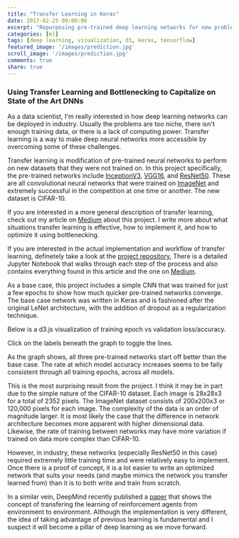 ```yaml
---
title: "Transfer Learning in Keras"
date: 2017-02-25 00:00:00
excerpt: "Repurposing pre-trained deep learning networks for new problems"
categories: [ml]
tags: [deep learning, visualization, d3, keras, tensorflow]
featured_image: '/images/prediction.jpg'
scroll_image: '/images/prediction.jpg'
comments: true
share: true
---
```

<script src="//code.jquery.com/jquery.js"></script>
<style>

	path {
		stroke-width: 4;
		fill: none;
	}

	.axis path,
	.axis line {
		fill: none;
		stroke: grey;
		stroke-width: 2;
		shape-rendering: crispEdges;
	}


</style>

### Using Transfer Learning and Bottlenecking to Capitalize on State of the Art DNNs

As a data scientist, I'm really interested in how deep learning networks can be deployed in industry. Usually the problems are too niche, there isn't enough training data, or there is a lack of computing power. Transfer learning is a way to make deep neural networks more accessible by overcoming some of these challenges.

Transfer learning is modification of pre-trained neural networks to perform on new datasets that they were not trained on. In this project specifically, the pre-trained networks include [InceptionV3](https://arxiv.org/abs/1512.00567), [VGG16](https://arxiv.org/abs/1409.1556), and [ResNet50](https://arxiv.org/abs/1512.03385). These are all convolutional neural networks that were trained on [ImageNet](http://www.image-net.org/) and extremely successful in the competition at one time or another. The new dataset is CIFAR-10.

If you are interested in a more general description of transfer learning, check out my article on [Medium](https://medium.com/@galen.ballew/transferlearning-b65772083b47#.6hsk4ruvn) about this project. I write more about what situations transfer learning is effective, how to implement it, and how to optimize it using bottlenecking.  

If you are interested in the actual implementation and workflow of transfer learning, definetely take a look at the [project repository.](https://github.com/galenballew/transfer-learning) There is a detailed Jupyter Notebook that walks through each step of the process and also contains everything found in this article and the one on [Medium](https://medium.com/@galen.ballew/transferlearning-b65772083b47#.6hsk4ruvn).  

As a base case, this project includes a simple CNN that was trained for just a few epochs to show how much quicker pre-trained networks converge. The base case network was written in Keras and is fashioned after the original LeNet architecture, with the addition of dropout as a regularization technique.

Below is a d3.js visualization of training epoch vs validation loss/accuracy.  

 Click on the labels beneath the graph to toggle the lines.

<div id='d3div'></div>

As the graph shows, all three pre-trained networks start off better than the base case. The rate at which model accuracy increases seems to be faily consistent through all training epochs, across all models.  

This is the most surprising result from the project. I think it may be in part due to the simple nature of the CIFAR-10 dataset. Each image is 28x28x3 for a total of 2352 pixels. The ImageNet dataset consists of 200x200x3 or 120,000 pixels for each image. The complexity of the data is an order of magnitude larger. It is most likely the case that the difference in network architecture becomes more apparent with higher dimensional data. Likewise, the rate of training between networks may have more variation if trained on data more complex than CIFAR-10.

However, in industry, these networks (especially ResNet50 in this case) required extremely little training time and were relatively easy to implement. Once there is a proof of concept, it is a lot easier to write an optimized network that suits your needs (and maybe mimics the network you transfer learned from) than it is to both write and train from scratch.

In a similar vein, DeepMind recently published a [paper](http://www.pnas.org/content/early/2017/03/13/1611835114) that shows the concept of transfering the learning of reinforcement agents from environment to environment. Although the implementation is very different, the idea of taking advantage of previous learning is fundamental and I suspect it will become a pillar of deep learning as we move forward. 





<script src="https://d3js.org/d3.v3.min.js"></script>
<script>

var force = d3.layout.force()
    .charge(-120)
    .linkDistance(30)
    .size([width, height]);

force
      .start();

var	margin = {top: 30, right: -100, bottom: 70, left: 350},
	// width = 1000 - margin.left - margin.right,
	// height = 600 - margin.top - margin.bottom;
	width=1000,
	height=600;

var	x = d3.scale.linear().range([0, width]);
var	y0 = d3.scale.linear().range([height, 0]);
var	y1 = d3.scale.linear().range([height, 0]);

var	xAxis = d3.svg.axis().scale(x)
	.orient("bottom").ticks(10);

var	yAxisLeft = d3.svg.axis().scale(y0)
	.orient("left").ticks(20);

var	yAxisRight = d3.svg.axis().scale(y1)
	.orient("right").ticks(20);

var	inception_val_line = d3.svg.line()
	.x(function(d) { return x(d.epoch); })
	.y(function(d) { return y0(d.inception_val); });
var	inception_loss_line = d3.svg.line()
	.x(function(d) { return x(d.epoch); })
	.y(function(d) { return y1(d.inception_loss); });

var	vgg_val_line = d3.svg.line()
	.x(function(d) { return x(d.epoch); })
	.y(function(d) { return y0(d.vgg_val); });
var	vgg_loss_line = d3.svg.line()
	.x(function(d) { return x(d.epoch); })
	.y(function(d) { return y1(d.vgg_loss); });

var	resnet_val_line = d3.svg.line()
	.x(function(d) { return x(d.epoch); })
	.y(function(d) { return y0(d.resnet_val); });
var	resnet_loss_line = d3.svg.line()
	.x(function(d) { return x(d.epoch); })
	.y(function(d) { return y1(d.resnet_loss); });

var	keras_val_line = d3.svg.line()
	.x(function(d) { return x(d.epoch); })
	.y(function(d) { return y0(d.keras_val); });
var	keras_loss_line = d3.svg.line()
	.x(function(d) { return x(d.epoch); })
	.y(function(d) { return y1(d.keras_loss); });

var	svg = d3.select("#d3div")
	.append("svg")
		.attr("width", width + margin.left + margin.right)
		.attr("height", height + margin.top + margin.bottom)
	.append("g")
		.attr("transform",
		      "translate(" + margin.left + "," + margin.top + ")");
var data = [
{"epoch":"01","inception_val":0.52, "inception_loss": 1.43,
              "vgg_val":0.56, "vgg_loss": 1.35,
              "resnet_val":0.79, "resnet_loss": 0.70,
              "keras_val":0.56, "keras_loss": 1.21},
{"epoch":"02","inception_val":0.61, "inception_loss": 1.14,
              "vgg_val":0.66, "vgg_loss": 1.03,
              "resnet_val":0.87, "resnet_loss": 0.48,
              "keras_val":0.63, "keras_loss": 1.06},
{"epoch":"03","inception_val":0.65, "inception_loss": 1.04,
              "vgg_val":0.70, "vgg_loss": 0.91,
              "resnet_val":0.91, "resnet_loss": 0.35,
              "keras_val":0.66, "keras_loss": 0.99},
{"epoch":"04","inception_val":0.67, "inception_loss": 0.99,
              "vgg_val":0.72, "vgg_loss": 0.81,
              "resnet_val":0.93, "resnet_loss": 0.29,
              "keras_val":0.67, "keras_loss": 0.93},
{"epoch":"05","inception_val":0.67, "inception_loss": 0.96,
              "vgg_val":0.73, "vgg_loss": 0.82,
              "resnet_val":0.96, "resnet_loss": 0.23,
              "keras_val":0.68, "keras_loss": 0.91},
{"epoch":"06","inception_val":0.68, "inception_loss": 0.95,
              "vgg_val":0.75, "vgg_loss": 0.75,
              "resnet_val":0.97, "resnet_loss": 0.20,
              "keras_val":0.69, "keras_loss": 0.91},
{"epoch":"07","inception_val":0.68, "inception_loss": 0.94,
              "vgg_val":0.74, "vgg_loss": 0.81,
              "resnet_val":0.99, "resnet_loss": 0.14,
              "keras_val":0.71, "keras_loss": 0.86},
{"epoch":"08","inception_val":0.69, "inception_loss": 0.94,
              "vgg_val":0.76, "vgg_loss": 0.72,
              "resnet_val":0.99, "resnet_loss": 0.12,
              "keras_val":0.71, "keras_loss": 0.85},
{"epoch":"09","inception_val":0.69, "inception_loss": 0.93,
              "vgg_val":0.77, "vgg_loss": 0.70,
              "resnet_val":0.99, "resnet_loss": 0.11,
              "keras_val":0.71, "keras_loss": 0.85},
{"epoch":"10","inception_val":0.69, "inception_loss": 0.93,
              "vgg_val":0.77, "vgg_loss": 0.73,
              "resnet_val":1.0, "resnet_loss": 0.09,
              "keras_val":0.71, "keras_loss": 0.87},

];

// Get the data
data.forEach(function(d) {
	d.epoch = +d.epoch;
	d.inception_val = +d.inception_val;
	d.inception_loss = +d.inception_loss;
});

// Scale the range of the data
x.domain(d3.extent(data, function(d) { return d.epoch; }));
y0.domain([0, 1.0]);
y1.domain([0, 1.5]);

svg.append("path")
	.attr("class", "line")
	.style("stroke", "red")
	.attr("id", "InceptionV3_acc")
	.attr("d", inception_val_line(data));
svg.append("path")
	.attr("class", "line")
	.style("stroke", "red")
	.attr("id", "InceptionV3_loss")
	.attr("d", inception_loss_line(data));

svg.append("path")
	.attr("class", "line")
	.style("stroke", "steelblue")
	.attr("id", "VGG_acc")
	.attr("d", vgg_val_line(data));
svg.append("path")
	.attr("class", "line")
	.style("stroke", "steelblue")
	.attr("id", "VGG_loss")
	.attr("d", vgg_loss_line(data));

svg.append("path")
	.attr("class", "line")
	.style("stroke", "green")
	.attr("id", "ResNet_acc")
	.attr("d", resnet_val_line(data));
svg.append("path")
	.attr("class", "line")
	.style("stroke", "green")
	.attr("id", "ResNet_loss")
	.attr("d", resnet_loss_line(data));

svg.append("path")
	.attr("class", "line")
	.style("stroke", "orange")
	.attr("id", "Keras_acc")
	.attr("d", keras_val_line(data));
svg.append("path")
	.attr("class", "line")
	.style("stroke", "orange")
	.attr("id", "Keras_loss")
	.attr("d", keras_loss_line(data));


// x axis
svg.append("g")
	.attr("class", "x axis")
	.attr("transform", "translate(0," + height + ")")
	.call(xAxis);

// edit the Y Axis Left
svg.append("g")
	.attr("class", "y axis")
	.style("fill", "black")
	.attr("id", "blueAxis")
	.call(yAxisLeft);

svg.append("g")
	.attr("class", "y axis")
	.attr("transform", "translate(" + width + " ,0)")
	.style("fill", "black")
	.attr("id", "redAxis")
	.call(yAxisRight);

// inception lines
svg.append("text")
	.attr("x", 0)
	.attr("y", height + margin.top + 10)
	.attr("class", "legend")
	.style("fill", "red")
	.on("click", function(){
		// Determine if current line is visible
		var active   = InceptionV3_acc.active ? false : true,
		  newOpacity = active ? 0 : 1;
		// Hide or show the elements
		d3.select("#InceptionV3_acc").style("opacity", newOpacity);
		// Update whether or not the elements are active
		InceptionV3_acc.active = active;
	})
	.text("InceptionV3 Validation Accuracy");
svg.append("text")
	.attr("x", 0)
	.attr("y", height + margin.top + 30)
	.attr("class", "legend")
	.style("fill", "red")
	.on("click", function(){
		// Determine if current line is visible
		var active   = InceptionV3_loss.active ? false : true ,
		  newOpacity = active ? 0 : 1;
		// Hide or show the elements
		d3.select("#InceptionV3_loss").style("opacity", newOpacity);
		// Update whether or not the elements are active
		InceptionV3_loss.active = active;
	})
	.text("InceptionV3 Validation Loss");

// vgg lines
svg.append("text")
	.attr("x", 260)
	.attr("y", height + margin.top + 10)
	.attr("class", "legend")
	.style("fill", "steelblue")
	.on("click", function(){
		// Determine if current line is visible
		var active   = VGG_acc.active ? false : true,
		  newOpacity = active ? 0 : 1;
		// Hide or show the elements
		d3.select("#VGG_acc").style("opacity", newOpacity);
		// Update whether or not the elements are active
		VGG_acc.active = active;
	})
	.text("VGG Validation Accuracy");
svg.append("text")
	.attr("x", 260)
	.attr("y", height + margin.top + 30)
	.attr("class", "legend")
	.style("fill", "steelblue")
	.on("click", function(){
		// Determine if current line is visible
		var active   = VGG_loss.active ? false : true ,
		  newOpacity = active ? 0 : 1;
		// Hide or show the elements
		d3.select("#VGG_loss").style("opacity", newOpacity);
		// Update whether or not the elements are active
		VGG_loss.active = active;
	})
	.text("VGG Validation Loss");

// resnet text
svg.append("text")
	.attr("x", 470)
	.attr("y", height + margin.top + 10)
	.attr("class", "legend")
	.style("fill", "green")
	.on("click", function(){
		// Determine if current line is visible
		var active   = ResNet_acc.active ? false : true,
		  newOpacity = active ? 0 : 1;
		// Hide or show the elements
		d3.select("#ResNet_acc").style("opacity", newOpacity);
		// Update whether or not the elements are active
		ResNet_acc.active = active;
	})
	.text("ResNet Validation Accuracy");
svg.append("text")
	.attr("x", 470)
	.attr("y", height + margin.top + 30)
	.attr("class", "legend")
	.style("fill", "green")
	.on("click", function(){
		// Determine if current line is visible
		var active   = ResNet_loss.active ? false : true ,
		  newOpacity = active ? 0 : 1;
		// Hide or show the elements
		d3.select("#ResNet_loss").style("opacity", newOpacity);
		// Update whether or not the elements are active
		ResNet_loss.active = active;
	})
	.text("ResNet Validation Loss");

	// keras text
	svg.append("text")
		.attr("x", 700)
		.attr("y", height + margin.top + 10)
		.attr("class", "legend")
		.style("fill", "orange")
		.on("click", function(){
			// Determine if current line is visible
			var active   = Keras_acc.active ? false : true,
			  newOpacity = active ? 0 : 1;
			// Hide or show the elements
			d3.select("#Keras_acc").style("opacity", newOpacity);
			// Update whether or not the elements are active
			Keras_acc.active = active;
		})
		.text("Keras Validation Accuracy");
	svg.append("text")
		.attr("x", 700)
		.attr("y", height + margin.top + 30)
		.attr("class", "legend")
		.style("fill", "orange")
		.on("click", function(){
			// Determine if current line is visible
			var active   = Keras_loss.active ? false : true ,
			  newOpacity = active ? 0 : 1;
			// Hide or show the elements
			d3.select("#Keras_loss").style("opacity", newOpacity);
			// Update whether or not the elements are active
			Keras_loss.active = active;
		})
		.text("Keras Validation Loss");
</script>
